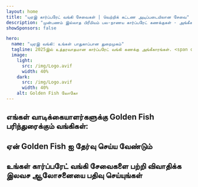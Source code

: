```yaml
---
layout: home
title: "யுஏஇ கார்ப்பரேட் வங்கி சேவைகள் | வெற்றிக் கட்டண அடிப்படையிலான சேவை"
description: "முன்பணம் இல்லாத பிரீமியம் பல-நாணய கார்ப்பரேட் கணக்குகள் - அங்கீகாரத்திற்குப் பிறகு மட்டுமே கட்டணம். 96% வெற்றி விகிதத்துடன் முழு விண்ணப்ப மேலாண்மை. உத்தரவாதமான கணக்கு திறப்பு."
showSponsors: false

hero:
  name: "யுஏஇ வங்கி: உங்கள் பாதுகாப்பான துறைமுகம்"
  tagline: 2025இல் உத்தரவாதமான கார்ப்பரேட் வங்கி கணக்கு அங்கீகாரங்கள். <span class="hl">முன்பணம் இல்லை</span> - அங்கீகாரத்திற்குப் பிறகு மட்டுமே கட்டணம். 96% வெற்றி விகிதம்.
  image:
    light:
      src: /img/Logo.avif
      width: 40%
    dark:
      src: /img/Logo.avif
      width: 40%
    alt: Golden Fish லோகோ
---
```


<FeatureCards :features="[
  {
    title: 'உத்தரவாதமான கணக்கு அங்கீகாரங்கள்',
    bullet: '✓',
    items: [
      'முதல் கணக்கு அங்கீகாரத்திற்கு இரண்டு மாத உத்தரவாதம்',
      'இரண்டாவது கணக்கிற்கு மூன்று மாத உத்தரவாதம்',
      'தரமான வணிகத் திட்ட தயாரிப்பு',
      'விரிவான தகுதி ஆய்வு ஆதரவு',
      'நேரடி வங்கி தொடர்பு உத்தி',
      'முழுமையான வங்கி தொகுப்பு அமைப்பு'
    ],
    linkText: 'மேலும் அறிக',
    link: '../../corporate-banking-services/guaranteed-account-approvals',
    icon: {
      light: '/video/iStock-2186765808.mp4',
      dark: '/video/iStock-2166377244.mp4',
      alt: 'வங்கி தேவைகள்',
    }
  },
]" />

<FeatureCards :features="[
  {
    title: 'அதிக ஆபத்து வணிகங்களுக்கான யுஏஇ வங்கி கணக்குகள்',
    items: [
      'மேம்படுத்தப்பட்ட தகுதி ஆய்வில் (EDD) நிபுணர் வழிகாட்டுதல்',
      'பரிவர்த்தனை கண்காணிப்பு மற்றும் ஆபத்து மேலாண்மை',
      'இணக்க கொள்கைகள் மற்றும் நடைமுறைகள் அமைப்பு',
      'வங்கி உறவு மேலாண்மை',
      'வழக்கமான இணக்க புதுப்பிப்புகள் மற்றும் தணிக்கைகள்',
      'கணக்கு பாதுகாப்பிற்கான அவசர திட்டமிடல்'
    ],
    linkText: 'மேலும் அறிக',
    link: '../../corporate-banking-services/UAE-Bank-Accounts-for-High-Risk-Business',
    icon: {
      light: '/img/iStock-1333000394.avif',
      dark: '/img/iStock-584576538.avif',
      alt: 'வங்கி சேவைகள்',
    }
  },
  {
    title: 'இணக்கமாக இருங்கள்: உங்கள் யுஏஇ வணிகத்தை பாதுகாக்கவும்',
    items: [
      'சாத்தியமான ஆபத்துகளை அடையாளம் காண வழக்கமான இணக்க தணிக்கைகள்',
      'அரசு அங்கீகாரங்களுக்கான முழு PRO சேவைகள்',
      'உரிமம் புதுப்பித்தல் மேலாண்மை மற்றும் எச்சரிக்கைகள்',
      'வங்கி ஆலோசனை மற்றும் கணக்கு பராமரிப்பு',
      'VAT மற்றும் ESR இணக்க ஆதரவு',
      'ஊழியர் விசா மற்றும் தொழிலாளர் சட்ட இணக்கம்',
      'ஒழுங்குமுறை புதுப்பிப்புகள் குறித்த பயிற்சி பட்டறைகள்'
    ],
    linkText: 'மேலும் அறிக',
    link: '../../company-registration/Protect-Your-Business',
    icon: {
      light: '/img/iStock-1382278859.jpg',
      dark: '/img/iStock-1867623684.jpg',
      alt: 'வங்கி சேவைகள்',
    }
  },
  {
    title: 'யுஏஇ கார்ப்பரேட் வங்கி நன்மைகள்',
    items: [
      '**Aa2** மூடீஸ் தரமதிப்புடன் வலுவான வங்கி அமைப்பு',
      '**1980 முதல் நிலையான USD பரிமாற்ற விகிதம்**',
      'மூலதன நகர்வுக்கு எந்த கட்டுப்பாடுகளும் இல்லை',
      'US$184 பில்லியனுக்கும் மேல் அந்நிய சேமிப்பு',
      'அரசியல் மற்றும் பொருளாதார நிலைத்தன்மை',
      'அரசு ஆதரவு வங்கி அமைப்பு',
      'உலகத்தரம் வாய்ந்த டிஜிட்டல் வங்கி சேவை'
    ],
    linkText: 'மேலும் அறிக',
    link: '../../company-registration/banking',
    icon: {
      light: '/img/iStock-1032707788.jpg',
      dark: '/img/iStock-1152367067.avif',
      alt: 'வங்கி செயல்முறை',
    }
  }
]" />

## எங்கள் வாடிக்கையாளர்களுக்கு Golden Fish பரிந்துரைக்கும் வங்கிகள்:

<!--@include: /../../include/recommended-banks.md-->

## ஏன் Golden Fish ஐ தேர்வு செய்ய வேண்டும்

<BenefitsList :features="[
  {
    icon: '🏢',
    title: 'உள்ளூர் UAE நிபுணத்துவம்',
    text: 'துபாயில் உள்ள அர்ப்பணிப்பு மிக்க நிபுணர்கள் செயல்முறையின் ஒவ்வொரு படியிலும் நிபுணத்துவ வழிகாட்டுதலை வழங்குகிறார்கள்.'
  },
  {
    icon: '📊',
    title: 'நிரூபிக்கப்பட்ட வெற்றி விகிதம்',
    text: 'எங்களின் பிரீமியம் செயலாக்கத்தின் மூலம் நூற்றுக்கணக்கான விசாக்கள், வங்கிக் கணக்குகள் மற்றும் நிறுவன பதிவுகளுடன் 90% க்கும் மேல் ஒப்புதல் விகிதம்.'
  },
  {
    icon: '💸',
    title: '**வெற்றி அடிப்படையிலான கட்டணங்கள்**',
    text: '[ஒப்புதலுக்குப் பிறகு மட்டுமே செலுத்துங்கள்](/uae-business/benefits/success-based-fees). மறைக்கப்பட்ட செலவுகள் இல்லாமல் முழுமையான வெளிப்படைத்தன்மை.'
  },
]" />

## உங்கள் கார்ப்பரேட் வங்கி சேவைகளை பற்றி விவாதிக்க இலவச ஆலோசனையை பதிவு செய்யுங்கள்

<ContactFormModalNav buttonText="நிபுணருடன் பேசுங்கள்" formStyle="display: block; margin: 3rem auto;"/>